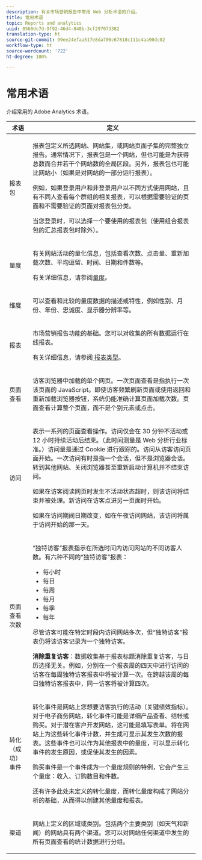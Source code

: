 ```yaml
---
description: 有关市场营销报告中常用 Web 分析术语的介绍。
title: 常用术语
topic: Reports and analytics
uuid: 0560dc7d-9f92-46d4-848b-3cf297073382
translation-type: ht
source-git-commit: 99ee24efaa517e8da700c67818c111c4aa90dc02
workflow-type: ht
source-wordcount: '722'
ht-degree: 100%

---
```



# 常用术语

介绍常用的 Adobe Analytics 术语。

<table id="table_58F5D292485F45F9902B372E4E1E3103"> 
 <thead> 
  <tr> 
   <th colname="col1" class="entry"> 术语 </th> 
   <th colname="col2" class="entry"> 定义 </th> 
  </tr> 
 </thead>
 <tbody> 
  <tr> 
   <td colname="col1"> <p> 报表包 </p> </td> 
   <td colname="col2"> <p>报表包定义所选网站、网站集，或网站页面子集的完整独立报告。通常情况下，报表包是一个网站，但也可能是为获得总数而合并若干个网站数的全局区段。另外，报表包也可能比网站小（如果是对网站的一部分运行报表）。 </p> <p>例如，如果登录用户和非登录用户以不同方式使用网站，且有不同人查看每个群组的相关报表，可以根据需要验证的页面和不需要验证的页面对报表包分类。 </p> <p>当您登录时，可以选择一个要使用的报表包（使用组合报表包的汇总报表包时除外）。 </p> </td> 
  </tr> 
  <tr> 
   <td> <p>量度 </p> </td> 
   <td> <p>有关网站活动的量化信息，包括查看次数、点击量、重新加载次数、平均逗留、时间、日期和件数等。 </p> <p>有关详细信息，请参阅<a href="/help/analyze/reports-analytics/metrics.md">量度</a>。 </p> </td> 
  </tr> 
  <tr> 
   <td> <p> 维度 </p> </td> 
   <td> <p>可以查看和比较的量度数据的描述或特性，例如性别、月份、年份、忠诚度、显示器分辨率等。 </p> </td> 
  </tr> 
  <tr> 
   <td> <p> 报表 </p> </td> 
   <td> <p>市场营销报告功能的基础。您可以对收集的所有数据运行在线报表。 </p> <p>有关详细信息，请参阅<a href="/help/analyze/reports-analytics/reports.md"> 报表类型</a>。 </p> </td> 
  </tr> 
  <tr> 
   <td> <p> 页面查看 </p> </td> 
   <td> <p>访客浏览器中加载的单个网页。一次页面查看是指执行一次该页面的 JavaScript。即使访客频繁刷新页面或使用<span class="uicontrol">返回</span>和<span class="uicontrol">重新加载</span>浏览器按钮，系统仍能准确计算页面加载次数。页面查看计算整个页面，而不是个别元素或点击。 </p> </td> 
  </tr> 
  <tr> 
   <td> <p>访问 </p> </td> 
   <td> <p>表示一系列的页面查看操作。访问仅会在 30 分钟不活动或 12 小时持续活动后结束。（此时间测量是 Web 分析行业标准。）访问量是通过 Cookie 进行跟踪的。访问从访客访问页面开始。一次访问有时是指一个<span class="term">会话</span>，但不是浏览器会话。转到其他网站、关闭浏览器甚至重新启动计算机并不结束访问。 </p> <p> 如果在访客阅读网页时发生不活动状态超时，则该访问将结束并被处理。新访问在访客点进另一页面时开始。 </p> <p>如果在访问期间日期改变，如在午夜访问网站，该访问将属于访问开始的那一天。 </p> </td> 
  </tr> 
  <tr> 
   <td> <p> 页面查看次数 </p> </td> 
   <td> <p>“独特访客”报表指示在所选时间内访问网站的不同访客人数。有六种不同的“独特访客”报表： </p> 
    <ul id="ul_863B8DE8B9E74DE4A93C2C2931EEFB6D"> 
     <li id="li_21C835B71EF64B4DA821B674416C8B85">每小时 </li> 
     <li id="li_36A498AE7D7A455C8DEB3AA0F025B597">每日 </li> 
     <li id="li_30F26F8DAC664E1FA823B7BDDB7B0F8B">每周 </li> 
     <li id="li_09263F6B1E114A8DB477793B560A0417">每月 </li> 
     <li id="li_A0B2CA3D44564045B02B55AF6E392F76">每季 </li> 
     <li id="li_296BC5B02921460690F35128B1192800">每年 </li> 
    </ul> <p>尽管访客可能在特定时段内访问网站多次，但“独特访客”报表仍将该访客记录为一个独特访客。 </p> <p> <b>消除重复访客</b>：数据收集基于报表标题消除重复访客，与日历选择无关。例如，分别在一个报表周的四天中进行访问的访客在<span class="wintitle">每周独特访客报表</span>中将被计算一次。在跨越该周的<span class="wintitle">每日独特访客报表</span>中，同一访客将被计算四次。 </p> </td> 
  </tr> 
  <tr> 
   <td> <p>转化（成功）事件 </p> </td> 
   <td> <p>转化事件是网站上您想要访客执行的活动（关键绩效指标）。对于电子商务网站，转化事件可能是详细产品查看、结帐或购买。对于潜在客户开发网站，这可能是填写表单。将在网站上为这些转化事件计数，并生成可显示其发生次数的报表。这些事件也可以作为其他报表中的量度，可以显示转化事件的发生原因，或促使其发生的因素。 </p> <p>购买事件是一个事件成为一个量度规则的特例，它会产生三个量度：收入、订购数目和件数。 </p> <p>还有许多此处未定义的转化量度，而转化量度构成了网站分析的基础，从而得以创建其他量度和报表。 </p> </td> 
  </tr> 
  <tr> 
   <td> <p>渠道 </p> </td> 
   <td> <p> 网站上定义的区域或类别。包括两个主要类别（如<span class="term">天气</span>和<span class="term">新闻</span>）的网站具有两个渠道。您可以对网站任何渠道中发生的所有页面查看的统计数据进行分组。 </p> </td> 
  </tr> 
 </tbody> 
</table>

